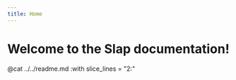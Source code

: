 ```yaml
---
title: Home
---
```


# Welcome to the Slap documentation!

@cat ../../readme.md :with slice_lines = "2:"
